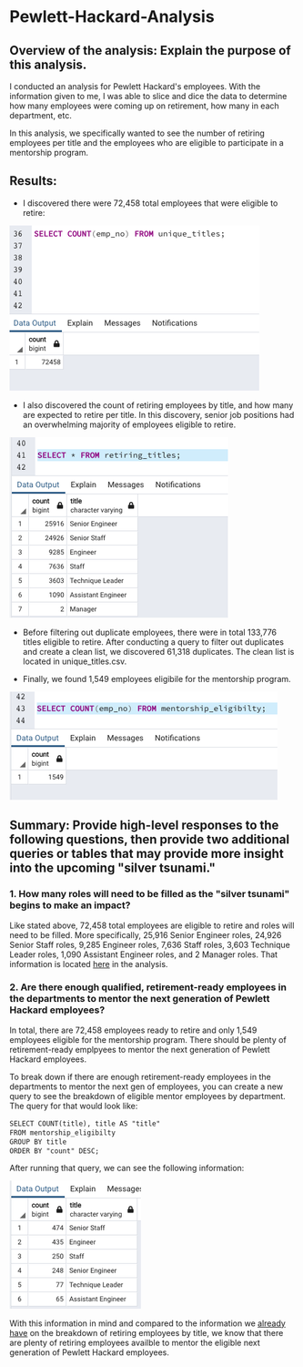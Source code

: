 # Pewlett-Hackard-Analysis

## Overview of the analysis: Explain the purpose of this analysis.
I conducted an analysis for Pewlett Hackard's employees. With the information given to me, I was able to slice and dice the data to determine how many employees were coming up on retirement, how many in each department, etc. 

In this analysis, we specifically wanted to see the number of retiring employees per title and the employees who are eligible to participate in a mentorship program.

## Results: 
- I discovered there were 72,458 total employees that were eligible to retire:

![retiring](Analysis_Projects_Folder/Pewlett-Hackard-Analysis_Folder/data/images/retiring_emp_count.png)

- I also discovered the count of retiring employees by title, and how many are expected to retire per title. In this discovery, senior job positions had an overwhelming majority of employees eligible to retire.


![titles](Analysis_Projects_Folder/Pewlett-Hackard-Analysis_Folder/data/images/titles_count.png)

- Before filtering out duplicate employees, there were in total 133,776 titles eligible to retire. After conducting a query to filter out duplicates and create a clean list, we discovered 61,318 duplicates. The clean list is located in unique_titles.csv.


- Finally, we found 1,549 employees eligibile for the mentorship program. 


![mentorship](Analysis_Projects_Folder/Pewlett-Hackard-Analysis_Folder/data/images/mentorship_elig.png)

## Summary: Provide high-level responses to the following questions, then provide two additional queries or tables that may provide more insight into the upcoming "silver tsunami."
### 1. How many roles will need to be filled as the "silver tsunami" begins to make an impact?
Like stated above, 72,458 total employees are eligible to retire and roles will need to be filled. More specifically, 25,916 Senior Engineer roles, 24,926 Senior Staff roles, 9,285 Engineer roles, 7,636 Staff roles, 3,603 Technique Leader roles, 1,090 Assistant Engineer roles, and 2 Manager roles. That information is located [here](Analysis_Projects_Folder/Pewlett-Hackard-Analysis_Folder/data/retiring_titles.csv) in the analysis.

### 2. Are there enough qualified, retirement-ready employees in the departments to mentor the next generation of Pewlett Hackard employees?
In total, there are 72,458 employees ready to retire and only 1,549 employees eligible for the mentorship program. There should be plenty of retirement-ready emplpyees to mentor the next generation of Pewlett Hackard employees. 

To break down if there are enough retirement-ready employees in the departments to mentor the next gen of employees, you can create a new query to see the breakdown of eligible mentor employees by department. The query for that would look like:
```
SELECT COUNT(title), title AS "title" 
FROM mentorship_eligibilty
GROUP BY title
ORDER BY "count" DESC;
```

After running that query, we can see the following information:


![mentor titles](Analysis_Projects_Folder/Pewlett-Hackard-Analysis_Folder/data/images/mentor_titles.png)

With this information in mind and compared to the information we [already have](Analysis_Projects_Folder/Pewlett-Hackard-Analysis_Folder/data/retiring_titles.csv) on the breakdown of retiring employees by title, we know that there are plenty of retiring employees availble to mentor the eligible next generation of Pewlett Hackard employees.

